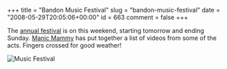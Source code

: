+++
title = "Bandon Music Festival"
slug = "bandon-music-festival"
date = "2008-05-29T20:05:06+00:00"
id = 663
comment = false
+++

The [annual festival](http://www.bandonmusicfestival.com/home/default.asp) is on this weekend, starting tomorrow and ending Sunday. [Manic Mammy](http://www.manicmammy.com/2008/05/29/rawk-on-in-bandon/) has put together a list of videos from some of the acts. Fingers crossed for good weather!

![Music Festival](http://www.bandonmusicfestival.com/images/1.jpg)
